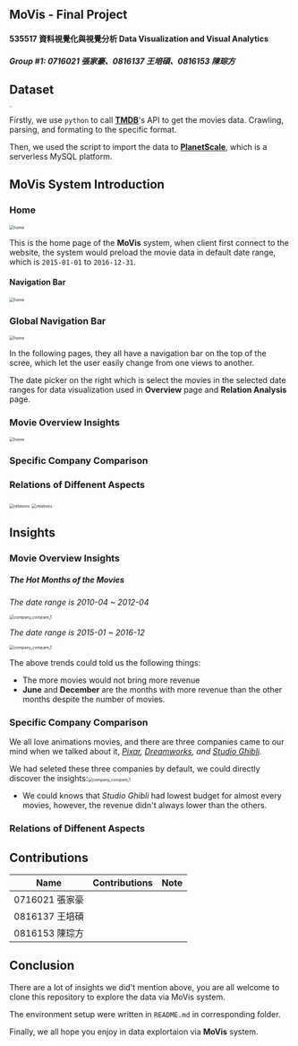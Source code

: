 ## MoVis -  Final Project

#### 535517 資料視覺化與視覺分析 Data Visualization and Visual Analytics

##### Group #1: 0716021 張家豪、0816137 王培碩、0816153 陳琮方



## Dataset

<img src="./src/tmdb.svg" alt="tmdb" style="zoom: 10%;" />

Firstly, we use ```python``` to call **[TMDB](https://www.themoviedb.org/)**'s API to get the movies data. Crawling, parsing, and formating to the specific format.   

Then, we used the script to import the data to **[PlanetScale](https://planetscale.com/)**, which is a serverless MySQL platform. 



## MoVis System Introduction

### Home

<img src="./src/home.png" alt="home" style="zoom:50%;" />

This is the home page of the **MoVis** system, when client first connect to the website, the system would preload the movie data in default date range, which is ```2015-01-01``` to ```2016-12-31```.

#### Navigation Bar

<img src="./src/home_nav.png" alt="home" style="zoom:50%;" />





### Global Navigation Bar

<img src="./src/global_nav.png" alt="home" style="zoom:50%;" />

In the following pages, they all have a navigation bar on the top of the scree, which let the user easily change from one views to another. 

The date picker on the right which is select the movies in the selected date ranges for data visualization used in **Overview** page and **Relation Analysis** page.



### Movie Overview Insights

<img src="./src/movie_overview.png" alt="home" style="zoom:50%;" />



### Specific Company Comparison









### Relations of Diffenent Aspects

<img src="./src/relations.png" alt="relations" style="zoom:50%;" />

<img src="./src/relations_2.png" alt="relations" style="zoom:50%;" />









## Insights

### Movie Overview Insights

##### The Hot Months of the Movies

*The date range is 2010-04 ~ 2012-04*

<img src="./src/overview_1.png" alt="company_compare_1" style="zoom:50%;" />

*The date range is 2015-01 ~ 2016-12*

<img src="./src/overview_2.png" alt="company_compare_1" style="zoom:50%;" />

The above trends could told us the following things:

- The more movies would not bring more revenue 
- **June** and **December** are the months with more revenue than the other months despite the number of movies.







### Specific Company Comparison

We all love animations movies, and there are three companies came to our mind when we talked about it, *[Pixar](https://www.pixar.com/), [Dreamworks](https://www.dreamworks.com/), and [Studio Ghibli](https://www.ghibli.jp/).* 

We had seleted these three companies by default, we could directly discover the insights:<img src="./src/company_compare_1.png" alt="company_compare_1" style="zoom:50%;" />

- We could knows that *Studio Ghibli* had lowest budget for almost every movies, however, the revenue didn't always lower than the others.



### Relations of Diffenent Aspects







## Contributions

|      Name      | Contributions | Note |
| :------------: | :-----------: | :--: |
| 0716021 張家豪 |               |      |
| 0816137 王培碩 |               |      |
| 0816153 陳琮方 |               |      |



## Conclusion

There are a lot of insights we did't mention above, you are all welcome to clone this repository to explore the data via MoVis system. 

The environment setup were written in ```README.md``` in corresponding folder. 

Finally, we all hope you enjoy in data explortaion via **MoVis** system.




